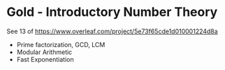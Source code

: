 # Gold - Introductory Number Theory

See 13 of https://www.overleaf.com/project/5e73f65cde1d010001224d8a

- Prime factorization, GCD, LCM
- Modular Arithmetic
- Fast Exponentiation 